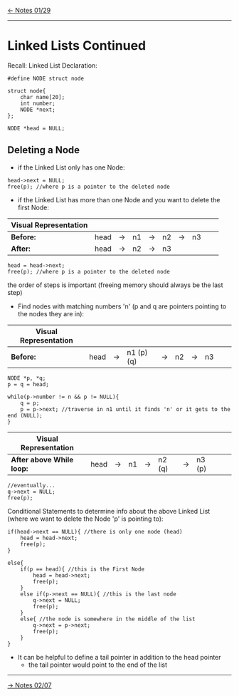[\<- Notes 01/29](01-29.md)

---

# Linked Lists Continued

Recall: Linked List Declaration:

```
#define NODE struct node

struct node{
	char name[20];
	int number;
	NODE *next;
};

NODE *head = NULL;
```

## Deleting a Node

- if the Linked List only has one Node:

```
head->next = NULL;
free(p); //where p is a pointer to the deleted node
```

- if the Linked List has more than one Node and you want to delete the first Node:

| Visual Representation | | | | | | | | | |
|   -         |  -   | -  | -  | -  |   -    |  - | -  | - | - |
| **Before:** | head | -> | n1 | -> | n2 | -> | n3 |   |   |
| **After:**  | head | -> | n2 | -> | n3 |    |    |   |   | 

```
head = head->next;
free(p); //where p is a pointer to the deleted node
```

the order of steps is important (freeing memory should always be the last step)

- Find nodes with matching numbers 'n' (p and q are pointers pointing to the nodes they are in):

| Visual Representation | | | | | | | | | |
|   -         |  -   | -  | -  | -  |   -    |  - | -  | - | - |
| **Before:** | head | -> | n1 (p) (q)| -> | n2 | -> | n3 |   |   |

```
NODE *p, *q;
p = q = head;

while(p->number != n && p != NULL){
	q = p;
	p = p->next; //traverse in n1 until it finds 'n' or it gets to the end (NULL);
}
```

| Visual Representation | | | | | | | | | |
|   -         |  -   | -  | -  | -  |   -    |  - | -  | - | - |
| **After above While loop:** | head | -> | n1 | -> | n2 (q)| -> | n3 (p)|   |   |

```
//eventually...
q->next = NULL;
free(p);
```

Conditional Statements to determine info about the above Linked List (where we want to delete the Node 'p' is pointing to):

```
if(head->next == NULL){ //there is only one node (head)
	head = head->next;
	free(p);
}

else{
	if(p == head){ //this is the First Node
		head = head->next;
		free(p);
	}
	else if(p->next == NULL){ //this is the last node
		q->next = NULL;
		free(p);
	}
	else{ //the node is somewhere in the middle of the list
		q->next = p->next;
		free(p);
	}
}
```

- It can be helpful to define a tail pointer in addition to the head pointer
	- the tail pointer would point to the end of the list

---

[-> Notes 02/07](02-07.md)
